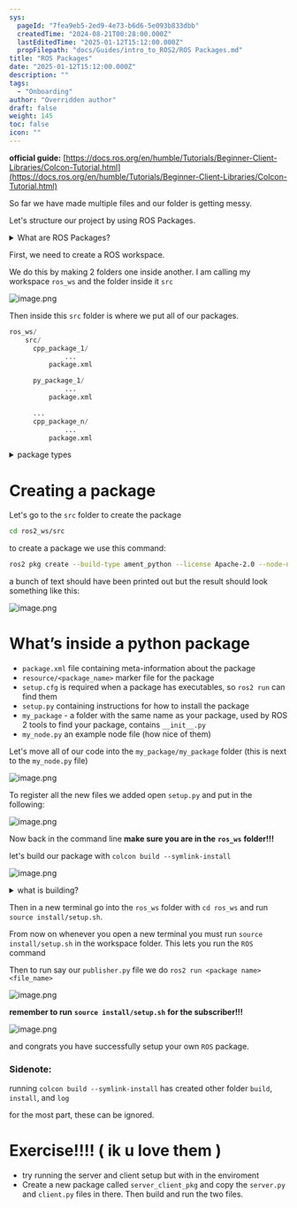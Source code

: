 ```yaml
---
sys:
  pageId: "7fea9eb5-2ed9-4e73-b6d6-5e093b833dbb"
  createdTime: "2024-08-21T00:28:00.000Z"
  lastEditedTime: "2025-01-12T15:12:00.000Z"
  propFilepath: "docs/Guides/intro_to_ROS2/ROS Packages.md"
title: "ROS Packages"
date: "2025-01-12T15:12:00.000Z"
description: ""
tags:
  - "Onboarding"
author: "Overridden author"
draft: false
weight: 145
toc: false
icon: ""
---
```


**official guide:** [https://docs.ros.org/en/humble/Tutorials/Beginner-Client-Libraries/Colcon-Tutorial.html](https://docs.ros.org/en/humble/Tutorials/Beginner-Client-Libraries/Colcon-Tutorial.html)

So far we have made multiple files and our folder is getting messy.

Let's structure our project by using ROS Packages.

<details>

<summary>What are ROS Packages?</summary>

ROS Packages are, as the name implies, packages of code that are highly sharable between ROS developers.

They consist of a folder, `package.xml` file, and source code

```python
      cpp_package_1/
		      ... imagine much code files here ..
          package.xml
```

</details>

First, we need to create a ROS workspace.

We do this by making 2 folders one inside another. I am calling my workspace `ros_ws` and the folder inside it `src`

![image.png](https://prod-files-secure.s3.us-west-2.amazonaws.com/d518164a-d88e-44d1-a4ee-3adb3bd8bce0/70706947-fd18-4537-a67b-e12946812d31/image.png?X-Amz-Algorithm=AWS4-HMAC-SHA256&X-Amz-Content-Sha256=UNSIGNED-PAYLOAD&X-Amz-Credential=ASIAZI2LB466S3ZAILYR%2F20250328%2Fus-west-2%2Fs3%2Faws4_request&X-Amz-Date=20250328T131814Z&X-Amz-Expires=3600&X-Amz-Security-Token=IQoJb3JpZ2luX2VjEPX%2F%2F%2F%2F%2F%2F%2F%2F%2F%2FwEaCXVzLXdlc3QtMiJHMEUCIQDxJ3e8DLcM%2Bv93TcJZV27K7q3U4DbpSZi6T3Jcj7cw3gIgHfu%2FXDX%2Fj6NFONnAQOpACqQxGn9dfqXrVrSriKZry7gq%2FwMIXhAAGgw2Mzc0MjMxODM4MDUiDO7CEQaQqKo1WoxZpSrcA1fLMNt4rvcQpGggYqWq1HRPSTSkKbgZoxOHrIOTWRvhv4bYz%2Fo9hFOiQjzY1ZKbkf%2FSWym%2FzQfiSuN6O4hOVsWRzH%2FM%2BhyA9uq1xnW21Y%2B6lOSuqdOj5xTFL4kueEKrFB8J0VQb2APK1u6H%2FiMbXSe63XwLjz3baRLyPWTKOOlbk9Nlk18XXu7mZ7ZrFkUuWUsrhYLc2HbCETf1QGFqz7F%2BK9Mgde2rfck2%2BZbThrecSwTgXQEI1VUWGjIAdaFbXqQ8%2F2kalN9AD0Ni4jH41HMjeIFinsqLe%2F%2BMx7LE0GniMYG8WRLOhSoRfRULebGixUrFTPGwk7FfKvBprZ9zsgR6nzxvddwXJJiF4Q%2FD8RvE74UpARz8EQnd6yXlnny65iC8z37FTr7NSCwQUTNWRnIjgtwHK1VPdZJm%2FLCOuQB6lKQXpgKTLnuelu86%2BmjF4Z3LbgkHbeCcq0eeM1vcIKa7vNnbAhTklapVay%2FGYBJuAmORj6izFxzyLch5w2JVZYdecq1872pIQ7jMmibKsSI4AISWGfB6N%2FBW%2FNQqpsSU0ixi0Ub3Zgx3r9vZtW5z%2FJKGVye5VdEuXxhjBisICLSl3ikZTlmutgLhU5ZllQCzTKfZvJOptT6fbwPvMKaxmr8GOqUB%2F6Ndyx5GNXAQYSUIFZtXjZh3rVySePnNUAixNrHWFIFE0K5e2qw8O4h4JhQBWnePCsTiv1CUsQx9l62LEh1F6rqW0DkRM7mU6wZSqAtTz%2BEkAyyUtjKNRakptHuQgNyDZEtF0UEYhk73GoKQiJSNEj2AVAW19%2B%2FfbIWSnJkN%2B%2FB%2BKtE95DG6m6aBDGJxmTas7s6jNPs5uQnVZ5DEPv2tOg%2BcDxuo&X-Amz-Signature=fd92d689da846a1d896381e1fd6ee8e3db1351e89bd728c298b50fc68e1c6184&X-Amz-SignedHeaders=host&x-id=GetObject)

Then inside this `src` folder is where we put all of our packages.

```python
ros_ws/
    src/
      cpp_package_1/
		      ...
          package.xml

      py_package_1/
		      ...
          package.xml

      ...
      cpp_package_n/
		      ...
          package.xml

```

<details>

<summary>package types</summary>

packages can be either `C++` or python.

the intern file structure is different for each but for this guide we will stick to creating python packages

</details>

# Creating a package

Let's go to the `src` folder to create the package

```bash
cd ros2_ws/src
```

to create a package we use this command:

```bash
ros2 pkg create --build-type ament_python --license Apache-2.0 --node-name my_node my_package
```

a bunch of text should have been printed out but the result should look something like this:

![image.png](https://prod-files-secure.s3.us-west-2.amazonaws.com/d518164a-d88e-44d1-a4ee-3adb3bd8bce0/e6cf1e3f-8512-4a3e-b131-079f800bf3e8/image.png?X-Amz-Algorithm=AWS4-HMAC-SHA256&X-Amz-Content-Sha256=UNSIGNED-PAYLOAD&X-Amz-Credential=ASIAZI2LB466S3ZAILYR%2F20250328%2Fus-west-2%2Fs3%2Faws4_request&X-Amz-Date=20250328T131814Z&X-Amz-Expires=3600&X-Amz-Security-Token=IQoJb3JpZ2luX2VjEPX%2F%2F%2F%2F%2F%2F%2F%2F%2F%2FwEaCXVzLXdlc3QtMiJHMEUCIQDxJ3e8DLcM%2Bv93TcJZV27K7q3U4DbpSZi6T3Jcj7cw3gIgHfu%2FXDX%2Fj6NFONnAQOpACqQxGn9dfqXrVrSriKZry7gq%2FwMIXhAAGgw2Mzc0MjMxODM4MDUiDO7CEQaQqKo1WoxZpSrcA1fLMNt4rvcQpGggYqWq1HRPSTSkKbgZoxOHrIOTWRvhv4bYz%2Fo9hFOiQjzY1ZKbkf%2FSWym%2FzQfiSuN6O4hOVsWRzH%2FM%2BhyA9uq1xnW21Y%2B6lOSuqdOj5xTFL4kueEKrFB8J0VQb2APK1u6H%2FiMbXSe63XwLjz3baRLyPWTKOOlbk9Nlk18XXu7mZ7ZrFkUuWUsrhYLc2HbCETf1QGFqz7F%2BK9Mgde2rfck2%2BZbThrecSwTgXQEI1VUWGjIAdaFbXqQ8%2F2kalN9AD0Ni4jH41HMjeIFinsqLe%2F%2BMx7LE0GniMYG8WRLOhSoRfRULebGixUrFTPGwk7FfKvBprZ9zsgR6nzxvddwXJJiF4Q%2FD8RvE74UpARz8EQnd6yXlnny65iC8z37FTr7NSCwQUTNWRnIjgtwHK1VPdZJm%2FLCOuQB6lKQXpgKTLnuelu86%2BmjF4Z3LbgkHbeCcq0eeM1vcIKa7vNnbAhTklapVay%2FGYBJuAmORj6izFxzyLch5w2JVZYdecq1872pIQ7jMmibKsSI4AISWGfB6N%2FBW%2FNQqpsSU0ixi0Ub3Zgx3r9vZtW5z%2FJKGVye5VdEuXxhjBisICLSl3ikZTlmutgLhU5ZllQCzTKfZvJOptT6fbwPvMKaxmr8GOqUB%2F6Ndyx5GNXAQYSUIFZtXjZh3rVySePnNUAixNrHWFIFE0K5e2qw8O4h4JhQBWnePCsTiv1CUsQx9l62LEh1F6rqW0DkRM7mU6wZSqAtTz%2BEkAyyUtjKNRakptHuQgNyDZEtF0UEYhk73GoKQiJSNEj2AVAW19%2B%2FfbIWSnJkN%2B%2FB%2BKtE95DG6m6aBDGJxmTas7s6jNPs5uQnVZ5DEPv2tOg%2BcDxuo&X-Amz-Signature=d3365dbaf7b2970cea5472a08fc7a63b81b75b3bd3de89ef3adae2389a119138&X-Amz-SignedHeaders=host&x-id=GetObject)

# What’s inside a python package

- `package.xml` file containing meta-information about the package
- `resource/<package_name>` marker file for the package
- `setup.cfg` is required when a package has executables, so `ros2 run` can find them
- `setup.py` containing instructions for how to install the package
- `my_package` - a folder with the same name as your package, used by ROS 2 tools to find your package, contains `__init__.py`
- `my_node.py` an example node file (how nice of them)

Let's move all of our code into the `my_package/my_package` folder (this is next to the `my_node.py` file)

![image.png](https://prod-files-secure.s3.us-west-2.amazonaws.com/d518164a-d88e-44d1-a4ee-3adb3bd8bce0/9ce58f11-0da9-4d3e-b86d-506a9685d378/image.png?X-Amz-Algorithm=AWS4-HMAC-SHA256&X-Amz-Content-Sha256=UNSIGNED-PAYLOAD&X-Amz-Credential=ASIAZI2LB466S3ZAILYR%2F20250328%2Fus-west-2%2Fs3%2Faws4_request&X-Amz-Date=20250328T131814Z&X-Amz-Expires=3600&X-Amz-Security-Token=IQoJb3JpZ2luX2VjEPX%2F%2F%2F%2F%2F%2F%2F%2F%2F%2FwEaCXVzLXdlc3QtMiJHMEUCIQDxJ3e8DLcM%2Bv93TcJZV27K7q3U4DbpSZi6T3Jcj7cw3gIgHfu%2FXDX%2Fj6NFONnAQOpACqQxGn9dfqXrVrSriKZry7gq%2FwMIXhAAGgw2Mzc0MjMxODM4MDUiDO7CEQaQqKo1WoxZpSrcA1fLMNt4rvcQpGggYqWq1HRPSTSkKbgZoxOHrIOTWRvhv4bYz%2Fo9hFOiQjzY1ZKbkf%2FSWym%2FzQfiSuN6O4hOVsWRzH%2FM%2BhyA9uq1xnW21Y%2B6lOSuqdOj5xTFL4kueEKrFB8J0VQb2APK1u6H%2FiMbXSe63XwLjz3baRLyPWTKOOlbk9Nlk18XXu7mZ7ZrFkUuWUsrhYLc2HbCETf1QGFqz7F%2BK9Mgde2rfck2%2BZbThrecSwTgXQEI1VUWGjIAdaFbXqQ8%2F2kalN9AD0Ni4jH41HMjeIFinsqLe%2F%2BMx7LE0GniMYG8WRLOhSoRfRULebGixUrFTPGwk7FfKvBprZ9zsgR6nzxvddwXJJiF4Q%2FD8RvE74UpARz8EQnd6yXlnny65iC8z37FTr7NSCwQUTNWRnIjgtwHK1VPdZJm%2FLCOuQB6lKQXpgKTLnuelu86%2BmjF4Z3LbgkHbeCcq0eeM1vcIKa7vNnbAhTklapVay%2FGYBJuAmORj6izFxzyLch5w2JVZYdecq1872pIQ7jMmibKsSI4AISWGfB6N%2FBW%2FNQqpsSU0ixi0Ub3Zgx3r9vZtW5z%2FJKGVye5VdEuXxhjBisICLSl3ikZTlmutgLhU5ZllQCzTKfZvJOptT6fbwPvMKaxmr8GOqUB%2F6Ndyx5GNXAQYSUIFZtXjZh3rVySePnNUAixNrHWFIFE0K5e2qw8O4h4JhQBWnePCsTiv1CUsQx9l62LEh1F6rqW0DkRM7mU6wZSqAtTz%2BEkAyyUtjKNRakptHuQgNyDZEtF0UEYhk73GoKQiJSNEj2AVAW19%2B%2FfbIWSnJkN%2B%2FB%2BKtE95DG6m6aBDGJxmTas7s6jNPs5uQnVZ5DEPv2tOg%2BcDxuo&X-Amz-Signature=f8e39186b5ef4581e2e97aefdb8c0fcd136b48309efd92027ee71960b0a1625a&X-Amz-SignedHeaders=host&x-id=GetObject)

To register all the new files we added open `setup.py` and put in the following:

![image.png](https://prod-files-secure.s3.us-west-2.amazonaws.com/d518164a-d88e-44d1-a4ee-3adb3bd8bce0/1cd7c262-4cae-4496-9d75-c178537d24a2/image.png?X-Amz-Algorithm=AWS4-HMAC-SHA256&X-Amz-Content-Sha256=UNSIGNED-PAYLOAD&X-Amz-Credential=ASIAZI2LB466S3ZAILYR%2F20250328%2Fus-west-2%2Fs3%2Faws4_request&X-Amz-Date=20250328T131814Z&X-Amz-Expires=3600&X-Amz-Security-Token=IQoJb3JpZ2luX2VjEPX%2F%2F%2F%2F%2F%2F%2F%2F%2F%2FwEaCXVzLXdlc3QtMiJHMEUCIQDxJ3e8DLcM%2Bv93TcJZV27K7q3U4DbpSZi6T3Jcj7cw3gIgHfu%2FXDX%2Fj6NFONnAQOpACqQxGn9dfqXrVrSriKZry7gq%2FwMIXhAAGgw2Mzc0MjMxODM4MDUiDO7CEQaQqKo1WoxZpSrcA1fLMNt4rvcQpGggYqWq1HRPSTSkKbgZoxOHrIOTWRvhv4bYz%2Fo9hFOiQjzY1ZKbkf%2FSWym%2FzQfiSuN6O4hOVsWRzH%2FM%2BhyA9uq1xnW21Y%2B6lOSuqdOj5xTFL4kueEKrFB8J0VQb2APK1u6H%2FiMbXSe63XwLjz3baRLyPWTKOOlbk9Nlk18XXu7mZ7ZrFkUuWUsrhYLc2HbCETf1QGFqz7F%2BK9Mgde2rfck2%2BZbThrecSwTgXQEI1VUWGjIAdaFbXqQ8%2F2kalN9AD0Ni4jH41HMjeIFinsqLe%2F%2BMx7LE0GniMYG8WRLOhSoRfRULebGixUrFTPGwk7FfKvBprZ9zsgR6nzxvddwXJJiF4Q%2FD8RvE74UpARz8EQnd6yXlnny65iC8z37FTr7NSCwQUTNWRnIjgtwHK1VPdZJm%2FLCOuQB6lKQXpgKTLnuelu86%2BmjF4Z3LbgkHbeCcq0eeM1vcIKa7vNnbAhTklapVay%2FGYBJuAmORj6izFxzyLch5w2JVZYdecq1872pIQ7jMmibKsSI4AISWGfB6N%2FBW%2FNQqpsSU0ixi0Ub3Zgx3r9vZtW5z%2FJKGVye5VdEuXxhjBisICLSl3ikZTlmutgLhU5ZllQCzTKfZvJOptT6fbwPvMKaxmr8GOqUB%2F6Ndyx5GNXAQYSUIFZtXjZh3rVySePnNUAixNrHWFIFE0K5e2qw8O4h4JhQBWnePCsTiv1CUsQx9l62LEh1F6rqW0DkRM7mU6wZSqAtTz%2BEkAyyUtjKNRakptHuQgNyDZEtF0UEYhk73GoKQiJSNEj2AVAW19%2B%2FfbIWSnJkN%2B%2FB%2BKtE95DG6m6aBDGJxmTas7s6jNPs5uQnVZ5DEPv2tOg%2BcDxuo&X-Amz-Signature=7c2ccf340d0d06b527ae4ce380a60b1f4f16cf992e2121be290b7a636bf63eee&X-Amz-SignedHeaders=host&x-id=GetObject)

Now back in the command line **make sure you are in the** **`ros_ws`** **folder!!!**

let's build our package with `colcon build --symlink-install`

![image.png](https://prod-files-secure.s3.us-west-2.amazonaws.com/d518164a-d88e-44d1-a4ee-3adb3bd8bce0/2f2a0d27-b173-48fd-b189-5f5c0ce65619/image.png?X-Amz-Algorithm=AWS4-HMAC-SHA256&X-Amz-Content-Sha256=UNSIGNED-PAYLOAD&X-Amz-Credential=ASIAZI2LB466S3ZAILYR%2F20250328%2Fus-west-2%2Fs3%2Faws4_request&X-Amz-Date=20250328T131814Z&X-Amz-Expires=3600&X-Amz-Security-Token=IQoJb3JpZ2luX2VjEPX%2F%2F%2F%2F%2F%2F%2F%2F%2F%2FwEaCXVzLXdlc3QtMiJHMEUCIQDxJ3e8DLcM%2Bv93TcJZV27K7q3U4DbpSZi6T3Jcj7cw3gIgHfu%2FXDX%2Fj6NFONnAQOpACqQxGn9dfqXrVrSriKZry7gq%2FwMIXhAAGgw2Mzc0MjMxODM4MDUiDO7CEQaQqKo1WoxZpSrcA1fLMNt4rvcQpGggYqWq1HRPSTSkKbgZoxOHrIOTWRvhv4bYz%2Fo9hFOiQjzY1ZKbkf%2FSWym%2FzQfiSuN6O4hOVsWRzH%2FM%2BhyA9uq1xnW21Y%2B6lOSuqdOj5xTFL4kueEKrFB8J0VQb2APK1u6H%2FiMbXSe63XwLjz3baRLyPWTKOOlbk9Nlk18XXu7mZ7ZrFkUuWUsrhYLc2HbCETf1QGFqz7F%2BK9Mgde2rfck2%2BZbThrecSwTgXQEI1VUWGjIAdaFbXqQ8%2F2kalN9AD0Ni4jH41HMjeIFinsqLe%2F%2BMx7LE0GniMYG8WRLOhSoRfRULebGixUrFTPGwk7FfKvBprZ9zsgR6nzxvddwXJJiF4Q%2FD8RvE74UpARz8EQnd6yXlnny65iC8z37FTr7NSCwQUTNWRnIjgtwHK1VPdZJm%2FLCOuQB6lKQXpgKTLnuelu86%2BmjF4Z3LbgkHbeCcq0eeM1vcIKa7vNnbAhTklapVay%2FGYBJuAmORj6izFxzyLch5w2JVZYdecq1872pIQ7jMmibKsSI4AISWGfB6N%2FBW%2FNQqpsSU0ixi0Ub3Zgx3r9vZtW5z%2FJKGVye5VdEuXxhjBisICLSl3ikZTlmutgLhU5ZllQCzTKfZvJOptT6fbwPvMKaxmr8GOqUB%2F6Ndyx5GNXAQYSUIFZtXjZh3rVySePnNUAixNrHWFIFE0K5e2qw8O4h4JhQBWnePCsTiv1CUsQx9l62LEh1F6rqW0DkRM7mU6wZSqAtTz%2BEkAyyUtjKNRakptHuQgNyDZEtF0UEYhk73GoKQiJSNEj2AVAW19%2B%2FfbIWSnJkN%2B%2FB%2BKtE95DG6m6aBDGJxmTas7s6jNPs5uQnVZ5DEPv2tOg%2BcDxuo&X-Amz-Signature=41339684ce92dd83faf2501995e604a3b4f46bcea2243192c8661a96eb0b1e65&X-Amz-SignedHeaders=host&x-id=GetObject)

<details>

<summary>what is building?</summary>

if you are a CS major at Rose-Hulman you will learn the answer to this in CSSE132

but TLDR; is it combines all the code files into one program that can be run easily 

</details>

Then in a new terminal go into the `ros_ws` folder with `cd ros_ws` and run `source install/setup.sh`. 

From now on whenever you open a new terminal you must run `source install/setup.sh` in the workspace folder. This lets you run the `ROS` command

Then to run say our `publisher.py` file we do `ros2 run <package name> <file_name>`

![image.png](https://prod-files-secure.s3.us-west-2.amazonaws.com/d518164a-d88e-44d1-a4ee-3adb3bd8bce0/4f4b1219-3a44-4632-aa0a-ce3471699f59/image.png?X-Amz-Algorithm=AWS4-HMAC-SHA256&X-Amz-Content-Sha256=UNSIGNED-PAYLOAD&X-Amz-Credential=ASIAZI2LB466S3ZAILYR%2F20250328%2Fus-west-2%2Fs3%2Faws4_request&X-Amz-Date=20250328T131814Z&X-Amz-Expires=3600&X-Amz-Security-Token=IQoJb3JpZ2luX2VjEPX%2F%2F%2F%2F%2F%2F%2F%2F%2F%2FwEaCXVzLXdlc3QtMiJHMEUCIQDxJ3e8DLcM%2Bv93TcJZV27K7q3U4DbpSZi6T3Jcj7cw3gIgHfu%2FXDX%2Fj6NFONnAQOpACqQxGn9dfqXrVrSriKZry7gq%2FwMIXhAAGgw2Mzc0MjMxODM4MDUiDO7CEQaQqKo1WoxZpSrcA1fLMNt4rvcQpGggYqWq1HRPSTSkKbgZoxOHrIOTWRvhv4bYz%2Fo9hFOiQjzY1ZKbkf%2FSWym%2FzQfiSuN6O4hOVsWRzH%2FM%2BhyA9uq1xnW21Y%2B6lOSuqdOj5xTFL4kueEKrFB8J0VQb2APK1u6H%2FiMbXSe63XwLjz3baRLyPWTKOOlbk9Nlk18XXu7mZ7ZrFkUuWUsrhYLc2HbCETf1QGFqz7F%2BK9Mgde2rfck2%2BZbThrecSwTgXQEI1VUWGjIAdaFbXqQ8%2F2kalN9AD0Ni4jH41HMjeIFinsqLe%2F%2BMx7LE0GniMYG8WRLOhSoRfRULebGixUrFTPGwk7FfKvBprZ9zsgR6nzxvddwXJJiF4Q%2FD8RvE74UpARz8EQnd6yXlnny65iC8z37FTr7NSCwQUTNWRnIjgtwHK1VPdZJm%2FLCOuQB6lKQXpgKTLnuelu86%2BmjF4Z3LbgkHbeCcq0eeM1vcIKa7vNnbAhTklapVay%2FGYBJuAmORj6izFxzyLch5w2JVZYdecq1872pIQ7jMmibKsSI4AISWGfB6N%2FBW%2FNQqpsSU0ixi0Ub3Zgx3r9vZtW5z%2FJKGVye5VdEuXxhjBisICLSl3ikZTlmutgLhU5ZllQCzTKfZvJOptT6fbwPvMKaxmr8GOqUB%2F6Ndyx5GNXAQYSUIFZtXjZh3rVySePnNUAixNrHWFIFE0K5e2qw8O4h4JhQBWnePCsTiv1CUsQx9l62LEh1F6rqW0DkRM7mU6wZSqAtTz%2BEkAyyUtjKNRakptHuQgNyDZEtF0UEYhk73GoKQiJSNEj2AVAW19%2B%2FfbIWSnJkN%2B%2FB%2BKtE95DG6m6aBDGJxmTas7s6jNPs5uQnVZ5DEPv2tOg%2BcDxuo&X-Amz-Signature=a2c8e12b8b00056d0c7eb8afa7b676d73cf2caaf0db2c391a93213ac8118f4d1&X-Amz-SignedHeaders=host&x-id=GetObject)

**remember to run** **`source install/setup.sh`** **for the subscriber!!!**

![image.png](https://prod-files-secure.s3.us-west-2.amazonaws.com/d518164a-d88e-44d1-a4ee-3adb3bd8bce0/02121119-dad4-49ec-8356-c956108b4243/image.png?X-Amz-Algorithm=AWS4-HMAC-SHA256&X-Amz-Content-Sha256=UNSIGNED-PAYLOAD&X-Amz-Credential=ASIAZI2LB466S3ZAILYR%2F20250328%2Fus-west-2%2Fs3%2Faws4_request&X-Amz-Date=20250328T131814Z&X-Amz-Expires=3600&X-Amz-Security-Token=IQoJb3JpZ2luX2VjEPX%2F%2F%2F%2F%2F%2F%2F%2F%2F%2FwEaCXVzLXdlc3QtMiJHMEUCIQDxJ3e8DLcM%2Bv93TcJZV27K7q3U4DbpSZi6T3Jcj7cw3gIgHfu%2FXDX%2Fj6NFONnAQOpACqQxGn9dfqXrVrSriKZry7gq%2FwMIXhAAGgw2Mzc0MjMxODM4MDUiDO7CEQaQqKo1WoxZpSrcA1fLMNt4rvcQpGggYqWq1HRPSTSkKbgZoxOHrIOTWRvhv4bYz%2Fo9hFOiQjzY1ZKbkf%2FSWym%2FzQfiSuN6O4hOVsWRzH%2FM%2BhyA9uq1xnW21Y%2B6lOSuqdOj5xTFL4kueEKrFB8J0VQb2APK1u6H%2FiMbXSe63XwLjz3baRLyPWTKOOlbk9Nlk18XXu7mZ7ZrFkUuWUsrhYLc2HbCETf1QGFqz7F%2BK9Mgde2rfck2%2BZbThrecSwTgXQEI1VUWGjIAdaFbXqQ8%2F2kalN9AD0Ni4jH41HMjeIFinsqLe%2F%2BMx7LE0GniMYG8WRLOhSoRfRULebGixUrFTPGwk7FfKvBprZ9zsgR6nzxvddwXJJiF4Q%2FD8RvE74UpARz8EQnd6yXlnny65iC8z37FTr7NSCwQUTNWRnIjgtwHK1VPdZJm%2FLCOuQB6lKQXpgKTLnuelu86%2BmjF4Z3LbgkHbeCcq0eeM1vcIKa7vNnbAhTklapVay%2FGYBJuAmORj6izFxzyLch5w2JVZYdecq1872pIQ7jMmibKsSI4AISWGfB6N%2FBW%2FNQqpsSU0ixi0Ub3Zgx3r9vZtW5z%2FJKGVye5VdEuXxhjBisICLSl3ikZTlmutgLhU5ZllQCzTKfZvJOptT6fbwPvMKaxmr8GOqUB%2F6Ndyx5GNXAQYSUIFZtXjZh3rVySePnNUAixNrHWFIFE0K5e2qw8O4h4JhQBWnePCsTiv1CUsQx9l62LEh1F6rqW0DkRM7mU6wZSqAtTz%2BEkAyyUtjKNRakptHuQgNyDZEtF0UEYhk73GoKQiJSNEj2AVAW19%2B%2FfbIWSnJkN%2B%2FB%2BKtE95DG6m6aBDGJxmTas7s6jNPs5uQnVZ5DEPv2tOg%2BcDxuo&X-Amz-Signature=76a6b7732321ba2c4e21d76f394d3a11c62487af37a0e36da96f01853c99bd64&X-Amz-SignedHeaders=host&x-id=GetObject)

and congrats you have successfully setup your own `ROS` package.

### Sidenote:

running `colcon build --symlink-install` has created other folder `build`, `install`, and `log`

for the most part, these can be ignored.

# Exercise!!!! ( ik u love them )

- try running the server and client setup but with in the enviroment
- Create a new package called `server_client_pkg` and copy the `server.py` and `client.py` files in there. Then build and run the two files.

